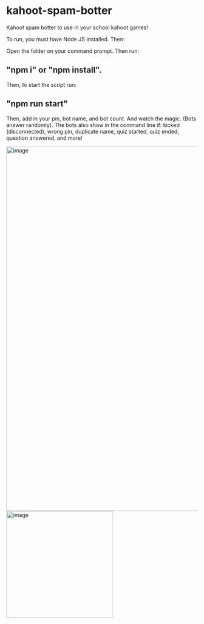 # kahoot-spam-botter

Kahoot spam botter to use in your school kahoot games!

To run, you must have Node JS installed. Then:

Open the folder on your command prompt.
Then run:

## "npm i" or "npm install".

Then, to start the script run:

## "npm run start"

Then, add in your pin, bot name, and bot count. And watch the magic. (Bots answer randomly).
The bots also show in the command line if: kicked (disconnected), wrong pin, duplicate name, quiz started, quiz ended, question answered, and more!

<img width="960" alt="image" src="https://user-images.githubusercontent.com/109092388/178914711-dffc2881-71a1-42c8-884e-84c858652319.png">

<img width="281" alt="image" src="https://user-images.githubusercontent.com/109092388/178914558-d24af13e-44d1-4cda-9d69-2d85c0cf110e.png">

